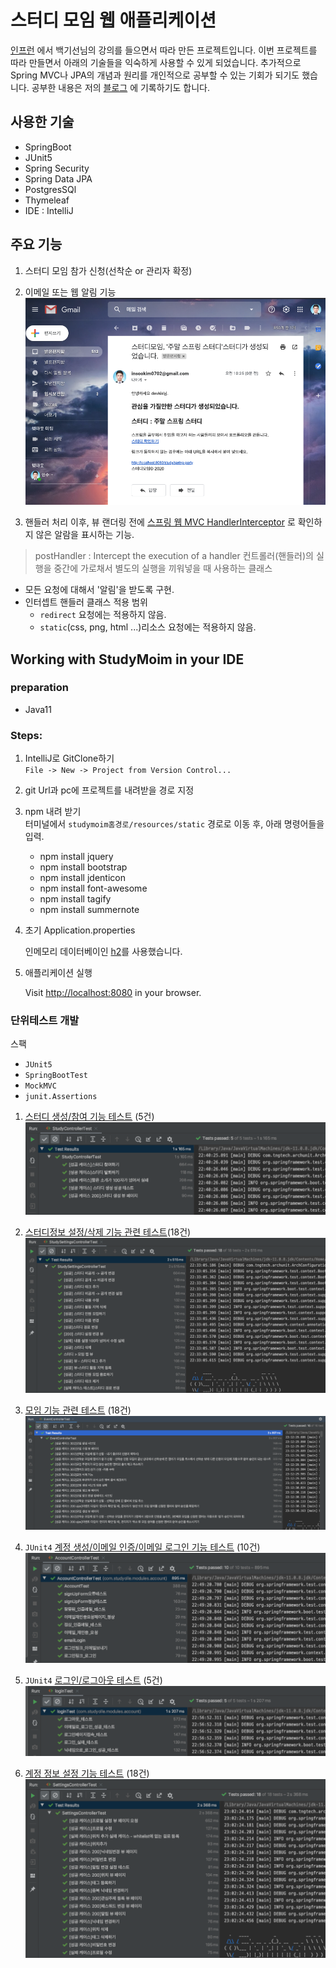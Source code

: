 # 스터디 모임 웹 애플리케이션
[인프런](https://www.inflearn.com/) 에서 백기선님의 강의를 들으면서 따라 만든 프로젝트입니다. 이번 프로젝트를 따라 만들면서 아래의 기술들을 익숙하게 사용할 수 있게 되었습니다. 추가적으로 Spring MVC나 JPA의 개념과 원리를 개인적으로 공부할 수 있는 기회가 되기도 했습니다.
공부한 내용은 저의 [블로그](https://pinokio0702.tistory.com/category/SpringBoot) 에 기록하기도 합니다.
## 사용한 기술

- SpringBoot
- JUnit5
- Spring Security
- Spring Data JPA
- PostgresSQl
- Thymeleaf
- IDE : IntelliJ
## 주요 기능
1. 스터디 모임 참가 신청(선착순 or 관리자 확정)
2. 이메일 또는 웹 알림 기능
![스터디생성메일알람](./이메일기능/스터디생성메일알람.png)

3. 핸들러 처리 이후, 뷰 랜더링 전에 [스프링 웹 MVC HandlerInterceptor](https://docs.spring.io/spring-framework/docs/current/javadoc-api/org/springframework/web/servlet/HandlerInterceptor.html) 로 확인하지 않은 알람을 표시하는 기능.
> postHandler : Intercept the execution of a handler 컨트롤러(핸들러)의 실행을 중간에 가로채서 별도의 실행을 끼워넣을 때 사용하는 클래스
- 모든 요청에 대해서 '알림'을 받도록 구현.
- 인터셉트 핸들러 클래스 적용 범위
    - ```redirect``` 요청에는 적용하지 않음.
    - ```static```(css, png, html ...)리소스 요청에는 적용하지 않음.
 


## Working with StudyMoim in your IDE
### preparation

- Java11



### Steps:

1) IntelliJ로 GitClone하기<br>
`File -> New -> Project from Version Control...`

2) git Url과 pc에 프로젝트를 내려받을 경로 지정

3) npm 내려 받기<br>
터미널에서 `studymoim홈경로/resources/static` 경로로 이동 후, 아래 명령어들을 입력.
    - npm install jquery
    - npm install bootstrap
    - npm install jdenticon
    - npm install font-awesome
    - npm install tagify
    - npm install summernote
4) 초기 Application.properties

    인메모리 데이터베이인 [h2](https://www.h2database.com/html/main.html
)를 사용했습니다.

4) 애플리케이션 실행

    Visit [http://localhost:8080](http://localhost:8080) in your browser.
    


### 단위테스트 개발
스팩<br>
- ```JUnit5```
- ```SpringBootTest``` 
- ```MockMVC```
- ```junit.Assertions```
1. [스터디 생성/참여 기능 테스트]() (5건)
 ![스터디 생성/참여 기능 테스트 결과](./studyControllerTest.png)

2. [스터디정보 설정/삭제 기능 관련 테스트]()(18건)  
![스터디정보 설정/삭제 기능 관련 테스트 코드 결과](./StudySettingsControllerTest.png)

3. [모임 기능 관련 테스트](https://github.com/Insookim0702/studyMoim/blob/master/src/test/java/com/studyolle/event/EventControllerTest.java) (18건)
![모임테스트코드실행 결과](./eventControllerTest.png)

4. `JUnit4` [계정 생성/이메일 인증/이메일 로그인 기능 테스트]() (10건)
![계정 생성/이메일 인증/이메일 로그인 기능 테스트](./AccountControllerTest.png)

5. `JUnit4` [로그인/로그아웃 테스트]() (5건)
![로그인/로그아웃 테스트](./loginTest.png)

6. [계정 정보 설정 기능 테스트]() (18건)
![계정 정보 설정 기능 테스트](./settingsControllerTest.png)




